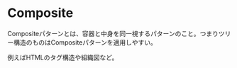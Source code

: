 # Composite

Compositeパターンとは、容器と中身を同一視するパターンのこと。つまりツリー構造のものはCompositeパターンを適用しやすい。

例えばHTMLのタグ構造や組織図など。